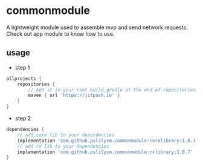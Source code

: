 # commonmodule
A lightweight module used to assemble mvp and send network requests.
Check out app module to know how to use.

## usage

* step 1
```groovy
allprojects {
    repositories {
        // Add it in your root build.gradle at the end of repositories:
        maven { url 'https://jitpack.io' }
    }
}
```
* step 2
```groovy
dependencies {
    // add core lib to your dependencies
    implementation 'com.github.pslilysm.commonmodule:corelibrary:1.0.7'
    // add rx lib to your dependencies
    implementation 'com.github.pslilysm.commonmodule:rxlibrary:1.0.7'
}
```

